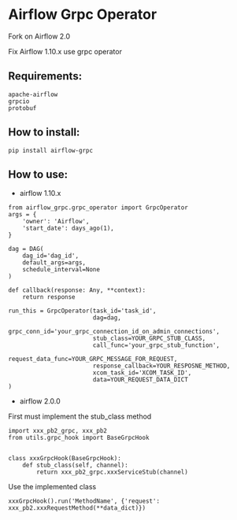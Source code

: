 # Airflow Grpc Operator

Fork on Airflow 2.0

Fix Airflow 1.10.x use grpc operator

## Requirements:
```
apache-airflow
grpcio
protobuf
```

## How to install:
```
pip install airflow-grpc
```

## How to use:
* airflow 1.10.x
```
from airflow_grpc.grpc_operator import GrpcOperator
args = {
    'owner': 'Airflow',
    'start_date': days_ago(1),
}

dag = DAG(
    dag_id='dag_id',
    default_args=args,
    schedule_interval=None
)

def callback(response: Any, **context):
    return response

run_this = GrpcOperator(task_id='task_id',
                        dag=dag,
                        grpc_conn_id='your_grpc_connection_id_on_admin_connections',
                        stub_class=YOUR_GRPC_STUB_CLASS,
                        call_func='your_grpc_stub_function',
                        request_data_func=YOUR_GRPC_MESSAGE_FOR_REQUEST,
                        response_callback=YOUR_RESPOSNE_METHOD,
                        xcom_task_id='XCOM_TASK_ID',
                        data=YOUR_REQUEST_DATA_DICT
)

```

* airflow 2.0.0

First must implement the stub_class method
```
import xxx_pb2_grpc, xxx_pb2
from utils.grpc_hook import BaseGrpcHook


class xxxGrpcHook(BaseGrpcHook):
    def stub_class(self, channel):
        return xxx_pb2_grpc.xxxServiceStub(channel)
```
Use the implemented class
```
xxxGrpcHook().run('MethodName', {'request': xxx_pb2.xxxRequestMethod(**data_dict)})
```